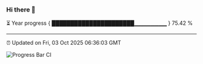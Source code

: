 ### Hi there 👋

⏳ Year progress { ██████████████████████▁▁▁▁▁▁▁▁ } 75.42 %

---

⏰ Updated on Fri, 03 Oct 2025 06:36:03 GMT

![Progress Bar CI](https://github.com/DhruviPatel157/GitHub-Actions-Demo/workflows/Progress%20Bar%20CI/badge.svg)
